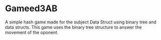 # Gameed3AB

A simple hash game made for the subject Data Struct using binary tree and data structs. This game uses the binary tree structure to answer the movement of the oponent.
